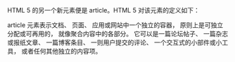 HTML 5 的另一个新元素便是 article。HTML 5  对该元素的定义如下：

article 元素表示文档、 页面、 应用或网站中一个独立的容器， 原则上是可独立分配或可再用的， 就像聚合内容中的各部分。 它可以是一篇论坛帖子、 一篇杂志或报纸文章、 一篇博客条目、 一则用户提交的评论、 一个交互式的小部件或小工具， 或者任何其他独立的内容项。